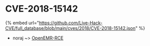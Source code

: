 # CVE-2018-15142
{% embed url="https://github.com/Live-Hack-CVE/full_database/blob/main/cves/2018/CVE-2018-15142.json" %}

* noraj ~> [OpenEMR-RCE](https://www.alice-snow.ru/2018/database/cve-2018-15142/openemr-rce-noraj)